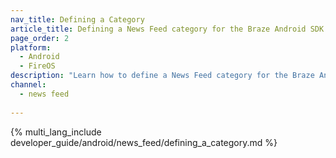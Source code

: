 ```yaml
---
nav_title: Defining a Category
article_title: Defining a News Feed category for the Braze Android SDK
page_order: 2
platform: 
  - Android
  - FireOS
description: "Learn how to define a News Feed category for the Braze Android SDK."
channel:
  - news feed
  
---
```


{% multi_lang_include developer_guide/android/news_feed/defining_a_category.md %}
